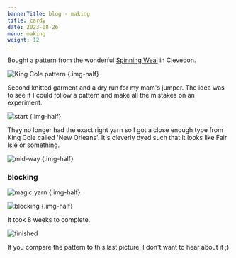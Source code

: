 ```yaml
---
bannerTitle: blog - making
title: cardy
date: 2023-08-26
menu: making
weight: 12
---
```


Bought a pattern from the wonderful [Spinning Weal](https://spinningweal.co.uk/) in Clevedon.

![King Cole pattern](https://www.kingcole.com/wp-content/uploads/2021/09/5808bc-500x706.jpg)
{.img-half}

Second knitted garment and a dry run for my mam's jumper. The idea was to see
if I could follow a pattern and make all the mistakes on an experiment.

![start](/images/stuff/cardy-start.jpg)
{.img-half}

They no longer had the exact right yarn so I got a close enough type from King
Cole called 'New Orleans'. It's cleverly dyed such that it looks like Fair Isle
or something.

![mid-way](/images/stuff/cardy-mid-way.jpg)
{.img-half}

### blocking

![magic yarn](/images/stuff/cardy-magic-yarn.jpg)
{.img-half}

![blocking](/images/stuff/cardy-blocking.jpg)
{.img-half}

It took 8 weeks to complete.

![finished](/images/stuff/cardy.jpg)

If you compare the pattern to this last picture, I don't want to hear about it ;)

